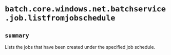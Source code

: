 # `batch.core.windows.net.batchservice.job.listfromjobschedule`

## `summary`
Lists the jobs that have been created under the specified job schedule.


